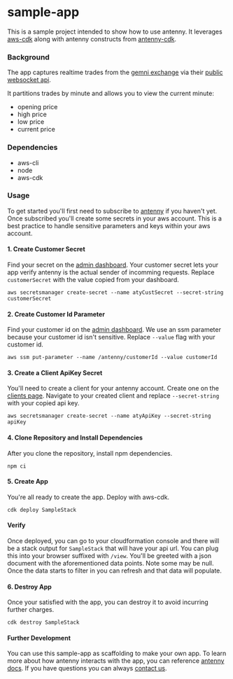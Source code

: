 # sample-app

This is a sample project intended to show how to use antenny. It leverages [aws-cdk](https://aws.amazon.com/cdk/) along with antenny constructs from [antenny-cdk](https://github.com/antenny/antenny-cdk).

### Background

The app captures realtime trades from the [gemni exchange](https://www.gemini.com/) via their [public websocket api](https://docs.gemini.com/websocket-api/).

It partitions trades by minute and allows you to view the current minute:

* opening price
* high price
* low price
* current price

### Dependencies

* aws-cli
* node
* aws-cdk

### Usage

To get started you'll first need to subscribe to [antenny](https://antenny.io) if you haven't yet. Once subscribed you'll create some secrets in your aws account. This is a best practice to handle sensitive parameters and keys within your aws account.

#### 1. Create Customer Secret

Find your secret on the [admin dashboard](https://admin.antenny.io/dashboard). Your customer secret lets your app verify antenny is the actual sender of incomming requests. Replace `customerSecret` with the value copied from your dashboard.

```shell
aws secretsmanager create-secret --name atyCustSecret --secret-string customerSecret
```

#### 2. Create Customer Id Parameter

Find your customer id on the [admin dashboard](https://admin.antenny.io/dashboard). We use an ssm parameter because your customer id isn't sensitive. Replace `--value` flag with your customer id.

```shell
aws ssm put-parameter --name /antenny/customerId --value customerId
```

#### 3. Create a Client ApiKey Secret

You'll need to create a client for your antenny account. Create one on the [clients page](https://admin.antenny.io/clients). Navigate to your created client and replace `--secret-string` with your copied api key.

```shell
aws secretsmanager create-secret --name atyApiKey --secret-string apiKey
```

#### 4. Clone Repository and Install Dependencies

After you clone the repository, install npm dependencies.

```shell
npm ci
```

#### 5. Create App

You're all ready to create the app. Deploy with aws-cdk.

```shell
cdk deploy SampleStack
```

#### Verify

Once deployed, you can go to your cloudformation console and there will be a stack output for `SampleStack` that will have your api url. You can plug this into your browser suffixed with `/view`. You'll be greeted with a json document with the aforementioned data points. Note some may be null. Once the data starts to filter in you can refresh and that data will populate.

#### 6. Destroy App

Once your satisfied with the app, you can destroy it to avoid incurring further charges.

```shell
cdk destroy SampleStack
```

#### Further Development

You can use this sample-app as scaffolding to make your own app. To learn more about how antenny interacts with the app, you can reference [antenny docs](https://antenny.io/docs). If you have questions you can always [contact us](https://antenny.io/contact.html).